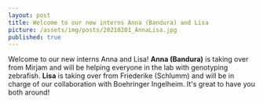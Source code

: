 ```yaml
---
layout: post
title: Welcome to our new interns Anna (Bandura) and Lisa
picture: /assets/img/posts/20210201_AnnaLisa.jpg
published: true
---
```

Welcome to our new interns Anna and Lisa! **Anna (Bandura)** is taking over from Mirjam and will be helping everyone in the lab with genotyping zebrafish. **Lisa** is taking over from Friederike (Schlumm) and will be in charge of our collaboration with Boehringer Ingelheim.
It's great to have you both around!
